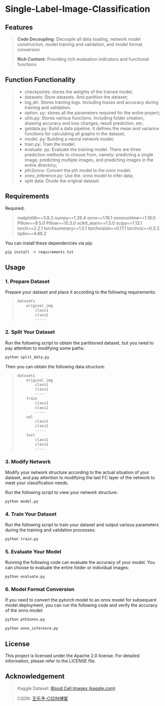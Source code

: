 # Single-Label-Image-Classification

## Features

> **Code Decoupling:** Decouple all data loading, network model construction, model training and validation, and model format conversion
>
> **Rich Content:** Providing rich evaluation indicators and functional functions

## Function Functionality

> - checkpoints: stores the weights of the trained model;
> - datasets: Store datasets. And partition the dataset;
> - log_dir: Stores training logs. Including losses and accuracy during training and validation;
> - option. py: stores all the parameters required for the entire project;
> - utils.py: Stores various functions. Including folder creation, drawing accuracy and loss changes, result prediction, etc;
> - getdata.py: Build a data pipeline. It defines the mean and variance functions for calculating all graphs in the dataset;
> - model. py: Building a neural network model;
> - train.py: Train the model;
> - evaluate. py: Evaluate the training model. There are three prediction methods to choose from, namely: predicting a single image, predicting multiple images, and predicting images in the entire directory;
> - pth2onnx: Convert the pth model to the onnx model;
> - onnx_inference.py: Use the. onnx model to infer data;
> - split data: Divide the original dataset.

## Requirements

Required:

> matplotlib==3.8.3
> numpy==1.26.4
> onnx==1.16.1
> onnxruntime==1.18.0
> Pillow==9.5.0
> Pillow==10.3.0
> scikit_learn==1.5.0
> scipy==1.13.1
> torch==2.2.1
> torchsummary==1.5.1
> torchvision==0.17.1
> torchviz==0.0.2
> tqdm==4.66.2



You can install these dependencies via pip:

```python
pip install -r requirements.txt
```

## Usage

### 1. Prepare Dataset

Prepare your dataset and place it according to the following requirements:

> ```python
> datasets
>     original_img
>         class1
>         class2
>         -----
> ```

### 2. Split Your Dataset

Run the following script to obtain the partitioned dataset, but you need to pay attention to modifying some paths:

```python
python split_data.py
```

Then you can obtain the following data structure:

> ```python
> datasets
>     original_img
>         class1
>         class2
>         -----
>     train
>         class1
>         class2
>         -----
>     val
>         class1
>         class2
>         -----
>     test
>         class1
>         class2
>         -----
> ```

### 3. Modify Network 

Modify your network structure according to the actual situation of your dataset, and pay attention to modifying the last FC layer of the network to meet your classification needs.



Run the following script to view your network structure:



```python
python model.py
```

### 4. Train Your Dataset

Run the following script to train your dataset and output various parameters during the training and validation processes:



```python
python train.py
```

### 5. Evaluate Your Model

Running the following code can evaluate the accuracy of your model. You can choose to evaluate the entire folder or individual images:



```python
python evaluate.py
```

### 6. Model Format Conversion



If you need to convert the pytorch model to an onnx model for subsequent model deployment, you can run the following code and verify the accuracy of the onnx model:

```python
python pth2onnx.py

python onnx_inference.py
```

## License

This project is licensed under the Apache 2.0 license. For detailed information, please refer to the LICENSE file.

## Acknowledgement

> Kaggle Dataset: [Blood Cell Images (kaggle.com)](https://www.kaggle.com/datasets/paultimothymooney/blood-cells)



> CSDN: [王乐予-CSDN博客](https://blog.csdn.net/qq_42856191?type=blog)

















































